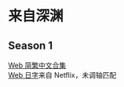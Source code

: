 # 来自深渊

## Season 1

[Web 简繁中文合集](https://github.com/Nekomoekissaten-SUB/Nekomoekissaten-Storage/releases/download/subtitle_pkg/Made_in_Abyss_Web_zho.7z)  
[Web 日字](https://github.com/Nekomoekissaten-SUB/Nekomoekissaten-Storage/releases/download/subtitle_jpn/Made_in_Abyss_jpn_NFLX.7z)来自 Netflix，未调轴匹配

